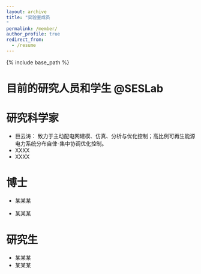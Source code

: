 ```yaml
---
layout: archive
title: "实验室成员
"
permalink: /member/
author_profile: true
redirect_from:
  - /resume
---
```


{% include base_path %}

 目前的研究人员和学生 @SESLab
======

研究科学家
======
* 巨云涛： 致力于主动配电网建模、仿真、分析与优化控制；高比例可再生能源电力系统分布自律-集中协调优化控制。
* XXXX
* XXXX

博士
======
* 某某某 

* 某某某
  
研究生
======
* 某某某
* 某某某


